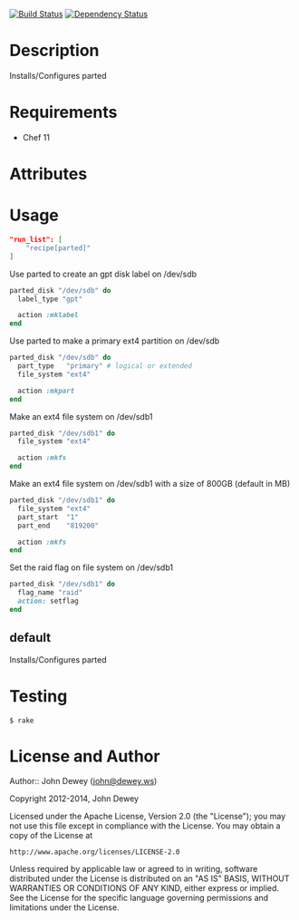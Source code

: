 [![Build Status](https://travis-ci.org/retr0h/cookbook-parted.png?branch=master)](https://travis-ci.org/retr0h/cookbook-parted)
[![Dependency Status](https://gemnasium.com/retr0h/cookbook-parted.png)](https://gemnasium.com/retr0h/cookbook-parted)

Description
============

Installs/Configures parted

Requirements
============

* Chef 11

Attributes
==========

Usage
=====

```json
"run_list": [
    "recipe[parted]"
]
```

Use parted to create an gpt disk label on /dev/sdb

```ruby
parted_disk "/dev/sdb" do
  label_type "gpt"

  action :mklabel
end
```

Use parted to make a primary ext4 partition on /dev/sdb

```ruby
parted_disk "/dev/sdb" do
  part_type   "primary" # logical or extended
  file_system "ext4"

  action :mkpart
end
```

Make an ext4 file system on /dev/sdb1

```ruby
parted_disk "/dev/sdb1" do
  file_system "ext4"

  action :mkfs
end
```

Make an ext4 file system on /dev/sdb1 with a size of 800GB (default in MB)

```ruby
parted_disk "/dev/sdb1" do
  file_system "ext4"
  part_start  "1"
  part_end    "819200"

  action :mkfs
end
```

Set the raid flag on file system on /dev/sdb1
```ruby
parted_disk "/dev/sdb1" do
  flag_name "raid"
  action: setflag
end
```

default
-------

Installs/Configures parted

Testing
=======

    $ rake

License and Author
==================

Author:: John Dewey (<john@dewey.ws>)

Copyright 2012-2014, John Dewey

Licensed under the Apache License, Version 2.0 (the "License");
you may not use this file except in compliance with the License.
You may obtain a copy of the License at

    http://www.apache.org/licenses/LICENSE-2.0

Unless required by applicable law or agreed to in writing, software
distributed under the License is distributed on an "AS IS" BASIS,
WITHOUT WARRANTIES OR CONDITIONS OF ANY KIND, either express or implied.
See the License for the specific language governing permissions and
limitations under the License.
